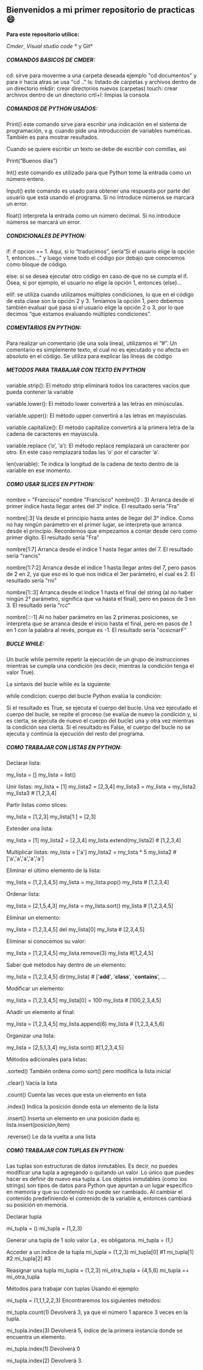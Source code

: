 ## Bienvenidos a mi primer repositorio de practicas 😄

**Para este repositorio utilice:**

*Cmder*, *Visual studio code*  * y Git*

##### COMANDOS BASICOS DE CMDER:

cd: sirve para moverme a una carpeta deseada ejemplo "cd documentos" y para ir hacia atras se usa "cd .."
ls: listado de carpetas y archivos dentro de un directorio
mkdir: crear directorios nuevos (carpetas)
touch: crear archivos dentro de un directorio
crtl+l: limpias la consola

##### COMANDOS DE PYTHON USADOS:

Print() este comando sirve para escribir una indicación en el sistema de programación, v.g. cuando pide una introducción de variables numéricas. También es para mostrar resultados.

Cuando se quiere escribir un texto se debe de escribir con comillas, así

Print(“Buenos días”)

Int() este comando es utilizado para que Python tome la entrada como un número entero.

Input() este comando es usado para obtener una respuesta por parte del usuario que está usando el programa. Si no introduce números se marcará un error.

float() interpreta la entrada como un número decimal. Si no introduce números se marcará un error.

##### CONDICIONALES DE PYTHON:

if: if opcion == 1. Aquí, si lo “traducimos”, sería“Si el usuario elige la opción 1, entonces…” y luego viene todo el código por debajo que conocemos como bloque de código.

else: si se desea ejecutar otro código en caso de que no se cumpla el if. Ósea, si por ejemplo, el usuario no elige la opción 1, entonces (else)…

elif: se utiliza cuando utilizamos múltiples condiciones, lo que en el código de esta clase son la opción 2 y 3. Teníamos la opción 1, pero debemos también evaluar qué pasa si el usuario elige la opción 2 o 3, por lo que decimos “que estamos evaluando múltiples condiciones”.

##### COMENTARIOS EN PYTHON:

Para realizar un comentario (de una sola línea), utilizamos el “#”. Un comentario es simplemente texto, el cual no es ejecutado y no afecta en absoluto en el código. Se utiliza para explicar las líneas de código

##### METODOS PARA TRABAJAR CON TEXTO EN PYTHON

variable.strip(): El método strip eliminará todos los caracteres vacíos que pueda contener la variable

variable.lower(): El método lower convertirá a las letras en minúsculas.

variable.upper(): El método upper convertirá a las letras en mayúsculas.

variable.capitalize(): El método capitalize convertirá a la primera letra de la cadena de caracteres en mayúscula.

variable.replace (‘o’, ‘a’): El método replace remplazará un caracterer por otro. En este caso remplazará todas las ‘o’ por el caracter ‘a’.

len(variable): Te indica la longitud de la cadena de texto dentro de la variable en ese momento.

##### COMO USAR SLICES EN PYTHON:

nombre = "Francisco"
nombre
"Francisco"
nombre[0 : 3)
Arranca desde el primer índice hasta llegar antes del 3° índice.
El resultado sería
"Fra"

nombre[:3]
Va desde el principio hasta antes de llegar del 3° índice. Como no hay ningún parámetro en el primer lugar, se interpreta que arranca desde el principio. Recordemos que empezamos a contar desde cero como primer dígito.
El resultado sería
"Fra"

nombre[1:7]
Arranca desde el índice 1 hasta llegar antes del 7.
El resultado sería
"rancis"

nombre[1:7:2]
Arranca desde el índice 1 hasta llegar antes del 7, pero pasos de 2 en 2, ya que eso es lo que nos indica el 3er parámetro, el cual es 2.
El resultado sería
"rni"

nombre[1::3]
Arranca desde el índice 1 hasta el final del string (al no haber ningún 2° parámetro, significa que va hasta el final), pero en pasos de 3 en 3.
El resultado sería
"rcc"

nombre[::-1]
Al no haber parámetro en las 2 primeras posiciones, se interpreta que se arranca desde el inicio hasta el final, pero en pasos de 1 en 1 con la palabra al revés, porque es -1.
El resultado sería
"ocsicnarF"

##### BUCLE WHILE:

Un bucle while permite repetir la ejecución de un grupo de instrucciones mientras se cumpla una condición (es decir, mientras la condición tenga el valor True).

La sintaxis del bucle while es la siguiente:

while condicion:
    cuerpo del bucle
Python evalúa la condición:

Si el resultado es True, se ejecuta el cuerpo del bucle. Una vez ejecutado el cuerpo del bucle, se repite el proceso (se evalúa de nuevo la condición y, si es cierta, se ejecuta de nuevo el cuerpo del bucle) una y otra vez mientras la condición sea cierta.
Si el resultado es False, el cuerpo del bucle no se ejecuta y continúa la ejecución del resto del programa.

##### COMO TRABAJAR CON LISTAS EN PYTHON:

Declarar lista:

my_lista = []
my_lista = list()

Unir listas:
my_lista = [1]
my_lista2 = [2,3,4]
my_lista3 = my_lista + my_lista2
my_lista3 # [1,2,3,4]

Partir listas como slices:

my_lista = [1,2,3]
my_lista[1:] = [2,3]

Extender una lista:

my_lista = [1]
my_lista2 = [2,3,4]
my_lista.extend(my_lista2) # [1,2,3,4]

Multiplicar listas:
my_lista = ['a']
my_lista2 = my_lista * 5
my_lista2 # ['a','a','a','a','a']

Eliminar el último elemento de la lista:

my_lista = [1,2,3,4,5]
my_lista = my_lista.pop()
my_lista # [1,2,3,4]

Ordenar lista:

my_lista = [2,1,5,4,3]
my_lista = my_lista.sort()
my_lista # [1,2,3,4,5]

Eliminar un elemento:

my_lista = [1,2,3,4,5]
del my_lista[0]
my_lista # [2,3,4,5]

Eliminar si conocemos su valor:

my_lista = [1,2,3,4,5]
my_lista.remove(3)
my_lista #[1,2,4,5]

Saber qué métodos hay dentro de un elemento:

my_lista = [1,2,3,4,5]
dir(my_lista) # ['__add__', '__class__', '__contains__', ...

Modificar un elemento:

my_lista = [1,2,3,4,5]
my_lista[0] = 100
my_lista # [100,2,3,4,5]

Añadir un elemento al final:

my_lista = [1,2,3,4,5]
my_lista.append(6)
my_lista # [1,2,3,4,5,6]

Organizar una lista:

my_lista = [2,5,1,3,4]
my_lista.sort() #[1,2,3,4,5]

Métodos adicionales para listas:

.sorted()
También ordena como sort() pero modifica la lista inicial

.clear()
Vacía la lista

.count()
Cuenta las veces que esta un elemento en lista

.index()
Indica la posición donde esta un elemento de la lista

.insert()
Inserta un elemento en una posición dada ej: lista.insert(posición,item)

.reverse()
Le da la vuelta a una lista

##### COMO TRABAJAR CON TUPLAS EN PYTHON:

Las tuplas son estructuras de datos inmutables. Es decir, no puedes modificar una tupla a agregando o quitando un valor. Lo único que puedes hacer es definir de nuevo esa tupla a. Los objetos inmutables (como los strings) son tipos de datos para Python que apuntan a un lugar específico en memoria y que su contenido no puede ser cambiado. Al cambiar el contenido predefiniendo el contenido de la variable a, entonces cambiará su posición en memoria.

Declarar tupla

mi_tupla = ()
mi_tupla = (1,2,3)

Generar una tupla de 1 solo valor
La , es obligatoria.
mi_tupla = (1,)

Acceder a un índice de la tupla
mi_tupla = (1,2,3)
mi_tupla[0] #1
mi_tupla[1] #2
mi_tupla[2] #3

Reasignar una tupla
mi_tupla = (1,2,3)
mi_otra_tupla = (4,5,6)
mi_tupla =+ mi_otra_tupla

Métodos para trabajar con tuplas
Usando el ejemplo:

mi_tupla = (1,1,1,2,2,3)
Encontraremos los siguientes métodos:

mi_tupla.count(1)
Devolverá 3, ya que el número 1 aparece 3 veces en la tupla.

mi_tupla.index(3)
Devolverá 5, índice de la primera instancia donde se encuentra un elemento.

mi_tupla.index(1)
Devolverá 0

mi_tupla.index(2)
Devolverá 3.

